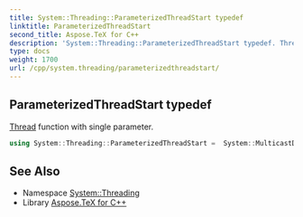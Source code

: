 ```yaml
---
title: System::Threading::ParameterizedThreadStart typedef
linktitle: ParameterizedThreadStart
second_title: Aspose.TeX for C++
description: 'System::Threading::ParameterizedThreadStart typedef. Thread function with single parameter in C++.'
type: docs
weight: 1700
url: /cpp/system.threading/parameterizedthreadstart/
---
```

## ParameterizedThreadStart typedef


[Thread](../thread/) function with single parameter.

```cpp
using System::Threading::ParameterizedThreadStart =  System::MulticastDelegate<void(System::SharedPtr<System::Object>)>
```

## See Also

* Namespace [System::Threading](../)
* Library [Aspose.TeX for C++](../../)
